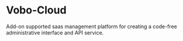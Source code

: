# Vobo-Cloud
Add-on supported saas management platform for creating a code-free administrative interface and API service.
